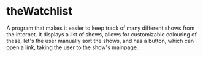 # theWatchlist
A program that makes it easier to keep track of many different shows from the internet. It displays a list of shows, allows for customizable colouring of these, let's the user manually sort the shows, and has a button, which can open a link, taking the user to the show's mainpage.
